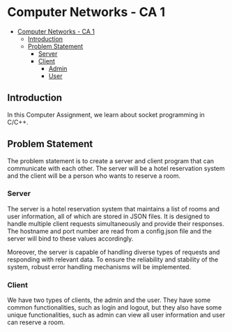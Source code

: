# Computer Networks - CA 1

- [Computer Networks - CA 1](#Computer-Networks---CA-1)
    - [Introduction](#Introduction)
    - [Problem Statement](#Problem-Statement)
        - [Server](#Server)
        - [Client](#Client)
            - [Admin](#Admin)
            - [User](#User)



## Introduction
In this Computer Assignment, we learn about socket programming in C/C++.<br>

## Problem Statement
The problem statement is to create a server and client program that can communicate with each other. The server will be a hotel reservation system and the client will be a person who wants to reserve a room.

### Server
The server is a hotel reservation system that maintains a list of rooms and user information, all of which are stored in JSON files. It is designed to handle multiple client requests simultaneously and provide their responses. The hostname and port number are read from a config.json file and the server will bind to these values accordingly.

Moreover, the server is capable of handling diverse types of requests and responding with relevant data. To ensure the reliability and stability of the system, robust error handling mechanisms will be implemented.

### Client
We have two types of clients, the admin and the user. They have some common functionalities, such as login and logout, but they also have some unique functionalities, such as admin can view all user information and user can reserve a room.